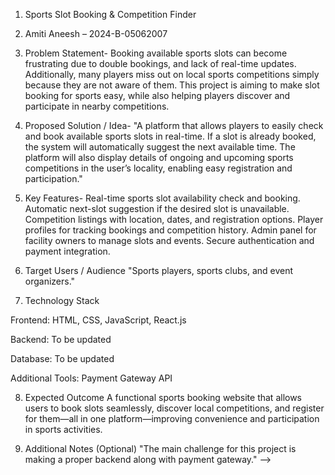 
1. Sports Slot Booking & Competition Finder

2. Amiti Aneesh – 2024-B-05062007

3. Problem Statement-
Booking available sports slots can become frustrating due to double bookings, and lack of real-time updates. Additionally, many players miss out on local sports competitions simply because they are not aware of them. This project is aiming to make slot booking for sports easy, while also helping players discover and participate in nearby competitions.

4. Proposed Solution / Idea-
"A platform that allows players to easily check and book available sports slots in real-time. If a slot is already booked, the system will automatically suggest the next available time. The platform will also display details of ongoing and upcoming sports competitions in the user’s locality, enabling easy registration and participation."

5. Key Features-
Real-time sports slot availability check and booking.
Automatic next-slot suggestion if the desired slot is unavailable.
Competition listings with location, dates, and registration options.
Player profiles for tracking bookings and competition history.
Admin panel for facility owners to manage slots and events.
Secure authentication and payment integration.

6. Target Users / Audience
"Sports players, sports clubs, and event organizers."

7. Technology Stack

Frontend: HTML, CSS, JavaScript, React.js

Backend: To be updated

Database: To be updated

Additional Tools: Payment Gateway API

8. Expected Outcome
A functional sports booking website that allows users to book slots seamlessly, discover local competitions, and register for them—all in one platform—improving convenience and participation in sports activities.

9. Additional Notes (Optional)
"The main challenge for this project is making a proper backend along with payment gateway." -->
